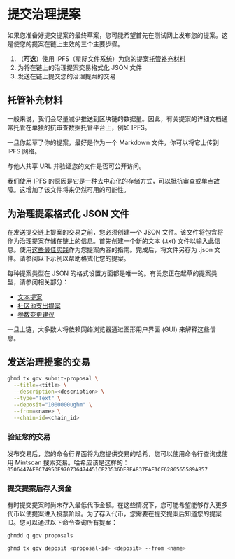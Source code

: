 # 提交治理提案

如果您准备好提交提案的最终草案，您可能希望首先在测试网上发布您的提案。这是使您的提案在链上生效的三个主要步骤。

1. （**可选**）使用 IPFS（星际文件系统）为您的提案[托管补充材料](https://hub.cosmos.network/main/governance/submitting.html#hosting-supplementary-materials)
2. 为将在链上的治理提案交易格式化 JSON 文件
3. 发送在链上提交您的治理提案的交易



## 托管补充材料

一般来说，我们会尽量减少推送到区块链的数据量。因此，有关提案的详细文档通常托管在单独的抗审查数据托管平台上，例如 IPFS。

一旦你起草了你的提案，最好是作为一个 Markdown 文件，你可以将它上传到 IPFS 网络。

与他人共享 URL 并验证您的文件是否可公开访问。

我们使用 IPFS 的原因是它是一种去中心化的存储方式，可以抵抗审查或单点故障。这增加了该文件将来仍然可用的可能性。

## 为治理提案格式化 JSON 文件

在发送提交链上提案的交易之前，您必须创建一个 JSON 文件。该文件将包含将作为治理提案存储在链上的信息。首先创建一个新的文本 (.txt) 文件以输入此信息。使用[这些最佳实践](https://hub.cosmos.network/main/governance/best-practices.html)作为您提案内容的指南。完成后，将文件另存为 .json 文件。请参阅以下示例以帮助格式化您的提案。

每种提案类型在 JSON 的格式设置方面都是唯一的。有关您正在起草的提案类型，请参阅相关部分：

- [文本提案](https://hub.cosmos.network/main/governance/formatting.html)
- [社区池支出提案](https://hub.cosmos.network/main/governance/formatting.html)
- [参数变更建议](https://hub.cosmos.network/main/governance/formatting.html)

一旦上链，大多数人将依赖网络浏览器通过图形用户界面 (GUI) 来解释这些信息。



## 发送治理提案的交易

```bash
ghmd tx gov submit-proposal \
  --title=<title> \
  --description=<description> \
  --type="Text" \
  --deposit="1000000ughm" \
  --from=<name> \
  --chain-id=<chain_id>
```

### 验证您的交易

发布交易后，您的命令行界面将为您提供交易的哈希，您可以使用命令行查询或使用 Mintscan 搜索交易。哈希应该是这样的：`0506447AE8C7495DE970736474451CF23536DF8EA837FAF1CF6286565589AB57`



### 提交提案后存入资金

有时提交提案时尚未存入最低代币金额。在这些情况下，您可能希望能够存入更多代币以使提案进入投票阶段。为了存入代币，您需要在提交提案后知道您的提案 ID。您可以通过以下命令查询所有提案：

```bash
ghmdd q gov proposals
```

```bash
ghmd tx gov deposit <proposal-id> <deposit> --from <name>
```

